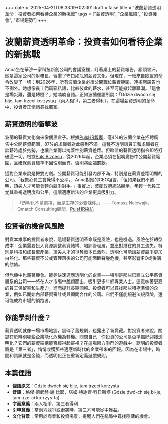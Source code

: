 +++
date = '2025-04-21T08:33:19+02:00'
draft = false
title = "波蘭薪資透明革命：投資者如何看待企業的新挑戰"
tags = ["薪資透明", "企業風險", "投資機會", "市場趨勢"]
+++

# 波蘭薪資透明革命：投資者如何看待企業的新挑戰

Anna坐在華沙一家科技新創公司的會議室裡，盯著桌上的薪資報告，額頭冒汗。她是這家公司的財務長，習慣了守口如瓶的薪資文化。但現在，一紙來自歐盟的命令改變了一切：到2026年，所有波蘭企業必須公開職位薪資範圍，連招聘廣告也不例外。她想像員工們竊竊私語，比較彼此的薪水，甚至可能掀起離職潮。「這會是場災難，還是轉機？」她喃喃自語。正如波蘭俚語所說：「Gdzie dwóch się bije, tam trzeci korzysta」（兩人相爭，第三者得利）。在這場薪資透明的革命中，投資者正悄悄尋找贏家。

## 薪資透明的衝擊波

波蘭的薪資文化向來像個黑盒子。根據[PulsHR報導](https://www.pulshr.pl/zarzadzanie/to-wciaz-temat-tabu-w-polskich-firmach-menedzerowie-musza-zaczac-o-tym-rozmawiac,111590.html)，僅4%的波蘭企業在招聘廣告中公開薪資範圍，87%的求職者對此感到不滿。這種不透明讓員工和求職者在談薪時處於劣勢，也讓企業得以掩蓋性別薪資差距。但歐盟的薪資透明指令即將打破這一切。根據[Puls Biznesu](https://www.pb.pl/nowe-obowiazki-pracodawcow-w-zwiazku-z-jawnoscia-wynagrodzen-1240398)，從2026年起，企業必須在招聘廣告中公開薪資範圍，且確保薪資標準不因性別而異，否則將面臨罰款。

這對企業來說是把雙刃劍。公開薪資可能引發內部不滿，特別是在薪資差距明顯的公司。「我擔心員工會覺得不公平，」Anna對她的CEO坦言，「但如果我們不透明，頂尖人才可能會轉向競爭對手。」事實上，[波蘭政府網站](https://www.gov.pl/web/rodzina/iv-posiedzenie-zespolu-ds-wdrozenia-dyrektywy-rownosciowej)顯示，年輕一代員工尤其重視透明度和公平，這讓適應新法的企業更具吸引力。

> 「透明化不是選擇，而是生存的必要條件。」——Tomasz Nalewajk，Qmatch Consulting顧問，[PulsHR採訪](https://www.pulshr.pl/zarzadzanie/to-wciaz-temat-tabu-w-polskich-firmach-menedzerowie-musza-zaczac-o-tym-rozmawiac,111590.html)

## 投資者的機會與風險

對資本雄厚的投資者來說，這場薪資透明革命既是風險，也是機遇。風險在於轉型成本：企業需要投入資源調整薪資結構、培訓管理層，並應對潛在的員工流失。特別是科技和成長型產業，頂尖人才的爭奪戰本已激烈，透明化可能讓薪資競爭更加白熱化。那些薪資不公或管理落後的公司可能面臨聲譽危機，甚至影響IPO或併購的估值。

但危機中也藏著機會。能夠快速適應透明化的企業——特別是那些已建立公平薪資體系的公司——將在人才市場中脫穎而出，吸引更多年輕專業人士。這意味著更高的員工保留率和生產力，進而提升長期回報。投資者可以尋找那些積極準備的企業，例如已開始內部薪資審計或與顧問合作的公司。它們不僅能規避法規風險，還可能成為市場的領跑者。

## 你能學到什麼？

薪資透明就像一場市場地震，震碎了舊規則，也露出了新寶藏。對投資者來說，關鍵在於辨別哪些企業能化危機為轉機。問問自己：你投資的公司是否準備好迎接透明化？它們的薪資結構能否經得起審視？在這場兩方爭鬥的遊戲中，聰明的投資者將是「第三者」，悄悄收穫那些適應新時代的企業帶來的回報。因為在市場中，時間和資訊就是金錢，而透明化正在重新定義遊戲規則。

## 本篇俚語
- **俚語原文**：Gdzie dwóch się bije, tam trzeci korzysta  
- **音譯**：格傑·德武赫·謝·比耶，塔姆·特謝齊·科日斯塔 (Gdzie dwó-ch się bi-je, tam trze-ci ko-rzys-ta)  
- **字面意義**：兩人相爭，第三者得利  
- **引申意義**：當兩方競爭或衝突時，第三方可能從中獲益。  
- **文化背景**：常用於商業和投資場景，提醒人們在亂局中尋找隱藏的機會。